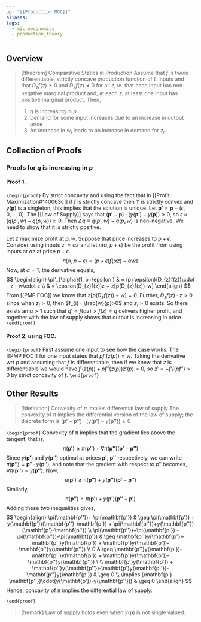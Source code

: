 ```yaml
---
up: "[[Production MOC]]"
aliases: 
tags:
  - microeconomics
  - production_theory
---
```

## Overview 

> [!theorem] Comparative Statics in Production
> Assume that $f$ is twice differentiable, strictly concave production function of $L$ inputs and that $D_{z}f(z)\geq 0$ and $D_{z}f(z)\neq 0$ for all $z$, ie. that each input has non-negative marginal product and, at each $z$, at least one input has positive marginal product. Then, 
> 1) $q$ is increasing in $p$ 
> 2) Demand for some input increases due to an increase in output price 
> 3) An increase in $w_{i}$ leads to an increase in demand for $z_{i}$. 


## Collection of Proofs 

### Proofs for $q$ is increasing in $p$ 

#### Proof $\hspace{0pt}1$. 
`\begin{proof}`
By strict concavity and using the fact that in [[Profit Maximization#^40063c]] if $f$ is strictly concave then $Y$ is strictly convex and $y(\mathbf{p})$ is a singleton, this implies that the solution is unique. Let $\mathbf{p'}= \mathbf{p}+(\epsilon,0,\dots, 0)$. The [[Law of Supply]] says that $(\mathbf{p'}-\mathbf{p})\cdot(y(\mathbf{p'})-y(\mathbf{p}))\geq 0$, so $\epsilon \times (q(p', w) - q(p,w))\geq 0$. Then $\Delta q\equiv q(p', w) - q(p,w)$ is non-negative. We need to show that it is strictly positive. 

Let $z$ maximize profit at $p,w$. Suppose that price increases to $p+\epsilon$. Consider using inputs $z' = \alpha z$ and let $\pi(\alpha, p+\epsilon)$ be the profit from using inputs at $\alpha z$ at price $p+\epsilon$. 
$$
\pi(\alpha, p+\epsilon)=(p+\epsilon)f(\alpha z)-\alpha wz
$$
Now, at $\alpha=1$, the derivative equals, 
$$
\begin{align}
\pi'_{\alpha}(1, p+\epsilon ) & = (p+\epsilon)(D_{z}f(z))\cdot z - w\cdot z \\
 & = \epsilon(D_{z}f(z))z + z[p(D_{z}f(z))-w]
\end{align}
$$
From [[PMP FOC]] we know that $z[p(D_{z}f(z)) - w] = 0$. Further, $D_{z}f(z)\cdot z>0$ since when $z_{i}>0$, then $f_{i}= \frac{w}{p}>0$ and $z_{i}>0$ exists. So there exists an $\alpha>1$ such that $q' = f(\alpha z)>f(z)=q$ delivers higher profit, and together with the law of supply shows that output is increasing in price. 
`\end{proof}`

#### Proof $\hspace{0pt}2$, using FOC. 
`\begin{proof}`
First assume one input to see how the case works. The [[PMP FOC]] for one input states that $pf'(z(p))=w$. Taking the derivative wrt $p$ and assuming that $f$ is differentiable, then if we knew that $z$ is differentiable we would have $f'(z(p))+pf''(z(p))z'(p) = 0$, so $z'=-f' / (pf'')>0$ by strict concavity of $f$. 
`\end{proof}`
## Other Results 


> [!definition] Convexity of $\pi$ implies differential law of supply
> The convexity of $\pi$ implies the differential version of the law of supply; the discrete form is $(\mathbf{p'}-\mathbf{p''})\cdot(y(\mathbf{p'})-y(\mathbf{p''}))\geq 0$

`\begin{proof}`
Convexity of $\pi$ implies that the gradient lies above the tangent, that is, 
$$
\pi(\mathbf{p'})\geq \pi(\mathbf{p''})+ \nabla \pi(\mathbf{p''})(\mathbf{p'}-\mathbf{p''})
$$
Since $y(\mathbf{p'})$ and $y(\mathbf{p''})$ optimal at prices $\mathbf{p'},\ \mathbf{p''}$ respectively, we can write $\pi(\mathbf{p''})= \mathbf{p}''\cdot y(\mathbf{p''})$, and note that the gradient with respect to $p''$ becomes, $\nabla \pi(\mathbf{p''})= y(\mathbf{p''})$. Now, 
$$
\pi(\mathbf{p'})\geq \pi(\mathbf{p''}) + y(\mathbf{p''})(\mathbf{p'}-\mathbf{p''})
$$
Similarly, 
$$
\pi(\mathbf{p''})\geq \pi(\mathbf{p'})+ y(\mathbf{p'})(\mathbf{p''}-\mathbf{p'})
$$
Adding these two inequalities gives, 
$$
\begin{align}
\pi(\mathbf{p''})+ \pi(\mathbf{p'}) & \geq \pi(\mathbf{p'}) + y(\mathbf{p'})(\mathbf{p''}-\mathbf{p'}) + \pi(\mathbf{p''})+y(\mathbf{p''})(\mathbf{p'}-\mathbf{p''}) \\
\pi(\mathbf{p''})+\pi(\mathbf{p'}) -\pi(\mathbf{p''})-\pi(\mathbf{p'}) & \geq \mathbf{p''}y(\mathbf{p'})-\mathbf{p' }y(\mathbf{p'}) + \mathbf{p'}y(\mathbf{p'})-\mathbf{p''}y(\mathbf{p''}) \\
0 & \geq \mathbf{p''}y(\mathbf{p'})-\mathbf{p' }y(\mathbf{p'}) + \mathbf{p'}y(\mathbf{p'})-\mathbf{p''}y(\mathbf{p''}) \ \\
\mathbf{p'}y(\mathbf{p'}) + \mathbf{p''}y(\mathbf{p''})-\mathbf{p'}y(\mathbf{p''})-\mathbf{p''}y(\mathbf{p'}) & \geq 0 \\
\implies (\mathbf{p'}-\mathbf{p''})\cdot(y(\mathbf{p'})-y(\mathbf{p''})) & \geq 0
\end{align}
$$
Hence, concavity of $\pi$ implies the differential law of supply. 

`\end{proof}`

>[!remark] Law of supply holds even when $y(\mathbf{p})$ is not single valued. 


